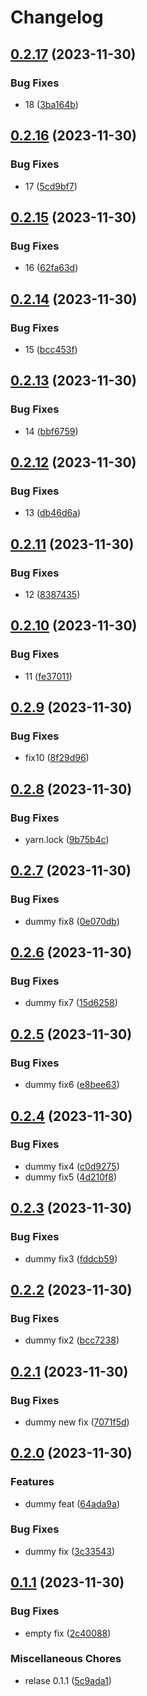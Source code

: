 # Changelog

## [0.2.17](https://github.com/gabrik/release-learning-2/compare/release-test-v0.2.16...release-test-v0.2.17) (2023-11-30)


### Bug Fixes

* 18 ([3ba164b](https://github.com/gabrik/release-learning-2/commit/3ba164b109d0d422c7a5c5d7c00e88b4fb02b3d3))

## [0.2.16](https://github.com/gabrik/release-learning-2/compare/release-test-v0.2.15...release-test-v0.2.16) (2023-11-30)


### Bug Fixes

* 17 ([5cd9bf7](https://github.com/gabrik/release-learning-2/commit/5cd9bf78902122cd874242c19879e793fa231120))

## [0.2.15](https://github.com/gabrik/release-learning-2/compare/release-test-v0.2.14...release-test-v0.2.15) (2023-11-30)


### Bug Fixes

* 16 ([62fa63d](https://github.com/gabrik/release-learning-2/commit/62fa63d44caef03b4cec57ecf4743a66c87b7e10))

## [0.2.14](https://github.com/gabrik/release-learning-2/compare/release-test-v0.2.13...release-test-v0.2.14) (2023-11-30)


### Bug Fixes

* 15 ([bcc453f](https://github.com/gabrik/release-learning-2/commit/bcc453ff621491b21a1a2ab7eee91e7608cf4b35))

## [0.2.13](https://github.com/gabrik/release-learning-2/compare/release-test-v0.2.12...release-test-v0.2.13) (2023-11-30)


### Bug Fixes

* 14 ([bbf6759](https://github.com/gabrik/release-learning-2/commit/bbf67596ddb0de4a280ca829fdb16d821ea2a583))

## [0.2.12](https://github.com/gabrik/release-learning-2/compare/release-test-v0.2.11...release-test-v0.2.12) (2023-11-30)


### Bug Fixes

* 13 ([db46d6a](https://github.com/gabrik/release-learning-2/commit/db46d6acdef415f9db011870d9fcd3c2cc673789))

## [0.2.11](https://github.com/gabrik/release-learning-2/compare/release-test-v0.2.10...release-test-v0.2.11) (2023-11-30)


### Bug Fixes

* 12 ([8387435](https://github.com/gabrik/release-learning-2/commit/8387435cb4ec4d953b487c7cb4d328d40af3b9ea))

## [0.2.10](https://github.com/gabrik/release-learning-2/compare/release-test-v0.2.9...release-test-v0.2.10) (2023-11-30)


### Bug Fixes

* 11 ([fe37011](https://github.com/gabrik/release-learning-2/commit/fe370116f47c66fddbc8c75989842ad2391d78f6))

## [0.2.9](https://github.com/gabrik/release-learning-2/compare/release-test-v0.2.8...release-test-v0.2.9) (2023-11-30)


### Bug Fixes

* fix10 ([8f29d96](https://github.com/gabrik/release-learning-2/commit/8f29d96fc3dd38c9265df7c05ce0964f76a888e2))

## [0.2.8](https://github.com/gabrik/release-learning-2/compare/release-test-v0.2.7...release-test-v0.2.8) (2023-11-30)


### Bug Fixes

* yarn.lock ([9b75b4c](https://github.com/gabrik/release-learning-2/commit/9b75b4c06473598a02425de9b9e5a99541679687))

## [0.2.7](https://github.com/gabrik/release-learning-2/compare/release-test-v0.2.6...release-test-v0.2.7) (2023-11-30)


### Bug Fixes

* dummy fix8 ([0e070db](https://github.com/gabrik/release-learning-2/commit/0e070db1736d6e9e43f1aa493471b21b7ebc82ff))

## [0.2.6](https://github.com/gabrik/release-learning-2/compare/release-test-v0.2.5...release-test-v0.2.6) (2023-11-30)


### Bug Fixes

* dummy fix7 ([15d6258](https://github.com/gabrik/release-learning-2/commit/15d625816aa829cdaecd0b118460b28ec1be5d84))

## [0.2.5](https://github.com/gabrik/release-learning-2/compare/release-test-v0.2.4...release-test-v0.2.5) (2023-11-30)


### Bug Fixes

* dummy fix6 ([e8bee63](https://github.com/gabrik/release-learning-2/commit/e8bee6382bcb5de2eaa638841d7b821f03380ee9))

## [0.2.4](https://github.com/gabrik/release-learning-2/compare/release-test-v0.2.3...release-test-v0.2.4) (2023-11-30)


### Bug Fixes

* dummy fix4 ([c0d9275](https://github.com/gabrik/release-learning-2/commit/c0d92753fb2679034664aaf9dac310f3e7277323))
* dummy fix5 ([4d210f8](https://github.com/gabrik/release-learning-2/commit/4d210f822d2eb84fe40385b9fe20e5efec4fefb2))

## [0.2.3](https://github.com/gabrik/release-learning-2/compare/release-test-v0.2.2...release-test-v0.2.3) (2023-11-30)


### Bug Fixes

* dummy fix3 ([fddcb59](https://github.com/gabrik/release-learning-2/commit/fddcb599a25716918f3a01acac6a5ba7e052efa4))

## [0.2.2](https://github.com/gabrik/release-learning-2/compare/release-test-v0.2.1...release-test-v0.2.2) (2023-11-30)


### Bug Fixes

* dummy fix2 ([bcc7238](https://github.com/gabrik/release-learning-2/commit/bcc7238d1bf4988555d376f69424abc67942291e))

## [0.2.1](https://github.com/gabrik/release-learning-2/compare/release-test-v0.2.0...release-test-v0.2.1) (2023-11-30)


### Bug Fixes

* dummy new fix ([7071f5d](https://github.com/gabrik/release-learning-2/commit/7071f5df877f9cb4812a1b9f2e48e9a70bd35200))

## [0.2.0](https://github.com/gabrik/release-learning-2/compare/release-test-v0.1.1...release-test-v0.2.0) (2023-11-30)


### Features

* dummy feat ([64ada9a](https://github.com/gabrik/release-learning-2/commit/64ada9ab734e94724c2e2f5357d5accaa27ab720))


### Bug Fixes

* dummy fix ([3c33543](https://github.com/gabrik/release-learning-2/commit/3c335436bfd294685c2a14db2876a3b9631052e6))

## [0.1.1](https://github.com/gabrik/release-learning-2/compare/release-test-v0.1.0...release-test-v0.1.1) (2023-11-30)


### Bug Fixes

* empty fix ([2c40088](https://github.com/gabrik/release-learning-2/commit/2c40088bc85ae218001d5e4d2e0cab655b42e869))


### Miscellaneous Chores

* relase 0.1.1 ([5c9ada1](https://github.com/gabrik/release-learning-2/commit/5c9ada1f971e49c011a264f3bcd3dc3035aabecf))
